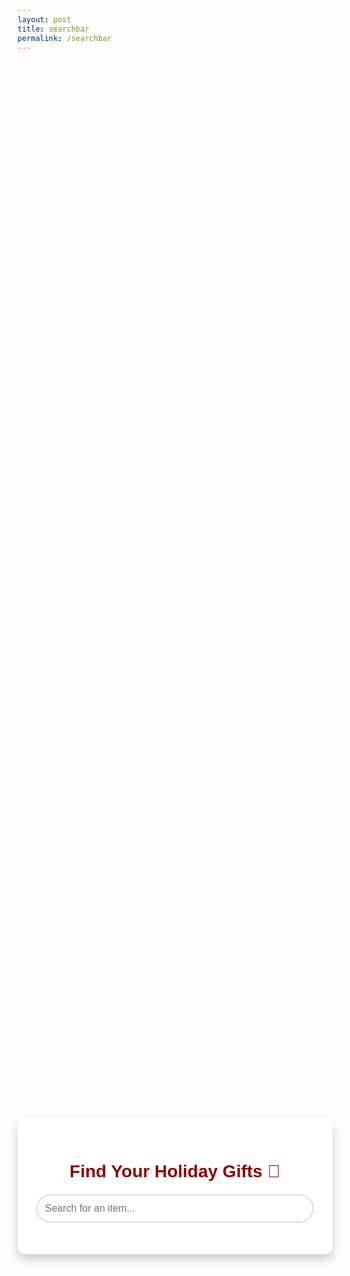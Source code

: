 ```yaml
---
layout: post
title: searchbar
permalink: /searchbar
---
```

<div style="font-family: Arial, sans-serif; margin: 0; padding: 0;">
    <div class="content">
        <div class="container">
            <h1 class="title" style="color: darkred;">Find Your Holiday Gifts 🎁</h1>
            <div class="search-bar">
                <input 
                    type="text" 
                    id="searchInput" 
                    placeholder="Search for an item..." 
                    oninput="searchItems()"
                >
            </div>
            <div id="results"></div>
        </div>
    </div>
</div>
<style>
    .content {
        display: flex;
        justify-content: center;
        align-items: center;
        height: 90vh;
    }
    .container {
        width: 100%;
        max-width: 600px;
        padding: 30px;
        box-shadow: 0 8px 16px rgba(0, 0, 0, 0.2);
        border-radius: 12px;
        background-color: white;
        text-align: center;
    }
    .title {
        font-size: 28px;
        color: darkred;
        margin-bottom: 20px;
    }
    .search-bar {
        display: flex;
        flex-direction: column;
        align-items: center;
    }
    #searchInput {
        width: 100%;
        padding: 12px;
        border: 2px solid #ddd;
        border-radius: 25px;
        font-size: 16px;
        box-sizing: border-box;
        outline: none;
        transition: border-color 0.3s, box-shadow 0.3s;
    }
    #searchInput:focus {
        border-color: green;
        box-shadow: 0 0 10px rgba(255, 255, 0, 0.5);
    }
    #results {
        margin-top: 20px;
        text-align: left;
        max-height: 300px;
        overflow-y: auto;
    }
    .result {
        margin: 5px 0;
        padding: 10px 15px;
        background: green;
        color: white;
        border-radius: 5px;
        cursor: pointer;
        transition: background-color 0.3s, transform 0.2s;
    }
    .result:hover {
        background: darkred;
        transform: translateY(-2px);
    }
</style>
<script>
    async function getCredentials() {
    try {
        const response = await fetch('http://127.0.0.1:8887/api/id', {
            method: 'GET',
            credentials: 'include', // Include credentials like cookies
        });
        if (!response.ok) {
            throw new Error(`HTTP error! Status: ${response.status}`);
        }
        const data = await response.json();
        console.log('Fetched credentials:', data);
    } catch (error) {
        console.error('Fetch error: ', error);
    }
}
// Example usage when an item is clicked
document.addEventListener('click', () => {
    getCredentials();
});
    async function searchItems() {
        const input = document.getElementById('searchInput').value.trim().toLowerCase();
        const resultsDiv = document.getElementById('results');
        resultsDiv.innerHTML = ''; // Clear previous results
        if (input) {
            try {
                const response = await fetch(`http://127.0.0.1:8887/search?q=${encodeURIComponent(input)}`, { method: 'GET' });
                if (!response.ok) {
                    throw new Error(`HTTP error! Status: ${response.status}`);
                }
                const items = await response.json();
                if (items.length > 0) {
                    items.forEach(item => {
                        const resultDiv = document.createElement('div');
                        resultDiv.className = 'result';
                        resultDiv.textContent = item.name;
                        resultDiv.onclick = () => {
                            window.location.href = item.link; // Redirect to item's link
                        };
                        resultsDiv.appendChild(resultDiv);
                    });
                } else {
                    resultsDiv.textContent = 'No results found.';
                }
            } catch (error) {
                console.error('Error fetching search results:', error);
                resultsDiv.textContent = 'An error occurred while searching. Please try again.';
            }
        }
    }
    // Attach function to global scope
    window.searchItems = searchItems;
</script>
